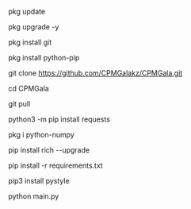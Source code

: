 pkg update

pkg upgrade -y

pkg install git

pkg install python-pip

git clone https://github.com/CPMGalakz/CPMGala.git

cd CPMGala

git pull

python3 -m pip install requests

pkg i python-numpy

pip install rich --upgrade

pip install -r requirements.txt

pip3 install pystyle

python main.py

